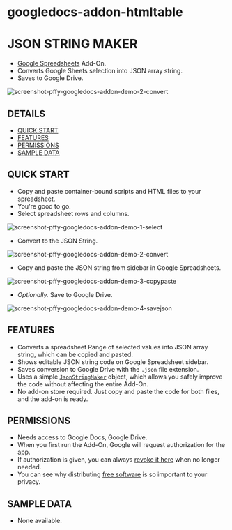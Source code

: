 googledocs-addon-htmltable
==========================

# JSON STRING MAKER
  + [Google Spreadsheets](http://www.google.com/sheets/about/) Add-On.
  + Converts Google Sheets selection into JSON array string.
  + Saves to Google Drive.

![screenshot-pffy-googledocs-addon-demo-2-convert](https://cloud.githubusercontent.com/assets/7258373/3638853/6e6eddb8-1064-11e4-87bf-d679e16cbd3d.png)


## DETAILS
  + [QUICK START](#quick-start)
  + [FEATURES](#features)
  + [PERMISSIONS](#permissions)
  + [SAMPLE DATA](#sample-data)

## QUICK START
  + Copy and paste container-bound scripts and HTML files to your spreadsheet.
  + You're good to go.
  + Select spreadsheet rows and columns.

![screenshot-pffy-googledocs-addon-demo-1-select](https://cloud.githubusercontent.com/assets/7258373/3638848/3af1e110-1064-11e4-884c-44e0ad429c1f.png)

  + Convert to the JSON String.

![screenshot-pffy-googledocs-addon-demo-2-convert](https://cloud.githubusercontent.com/assets/7258373/3638853/6e6eddb8-1064-11e4-87bf-d679e16cbd3d.png)

  + Copy and paste the JSON string from sidebar in Google Spreadsheets.

![screenshot-pffy-googledocs-addon-demo-3-copypaste](https://cloud.githubusercontent.com/assets/7258373/3638851/6b8432ba-1064-11e4-86da-4bff72ab16b0.png)

  + *Optionally.* Save to Google Drive.

![screenshot-pffy-googledocs-addon-demo-4-savejson](https://cloud.githubusercontent.com/assets/7258373/3638849/66a16236-1064-11e4-8372-2f8dc93239d0.png)


## FEATURES
  + Converts a spreadsheet Range of selected values into JSON array string,
    which can be copied and pasted.
  + Shows editable JSON string code on Google Spreadsheet sidebar.
  + Saves conversion to Google Drive with the `.json` file extension.
  + Uses a simple [`JsonStringMaker`](https://github.com/pffy/googlescript-jsonstring) object,
    which allows you safely improve the code without affecting the entire Add-On.
  + No add-on store required. Just copy and paste the code for both files, and the add-on is ready.

## PERMISSIONS
  + Needs access to Google Docs, Google Drive.
  + When you first run the Add-On, Google will request authorization for the app.
  + If authorization is given,
  you can always [revoke it here](https://security.google.com/settings/security/permissions) when
  no longer needed.
  + You can see why distributing [free software](https://www.gnu.org/philosophy/free-sw.html)
   is so important to your privacy.

## SAMPLE DATA
  + None available.